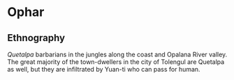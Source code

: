 # Ophar

## Ethnography

_Quetalpa_ barbarians in the jungles along the coast and Opalana River valley. The great majority of the town-dwellers in the city of Tolengul are Quetalpa as well, but they are infiltrated by Yuan-ti who can pass for human.

